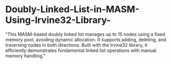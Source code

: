 # Doubly-Linked-List-in-MASM-Using-Irvine32-Library-
"This MASM-based doubly linked list manages up to 15 nodes using a fixed memory pool, avoiding dynamic allocation. It supports adding, deleting, and traversing nodes in both directions. Built with the Irvine32 library, it efficiently demonstrates fundamental linked list operations with manual memory handling."
